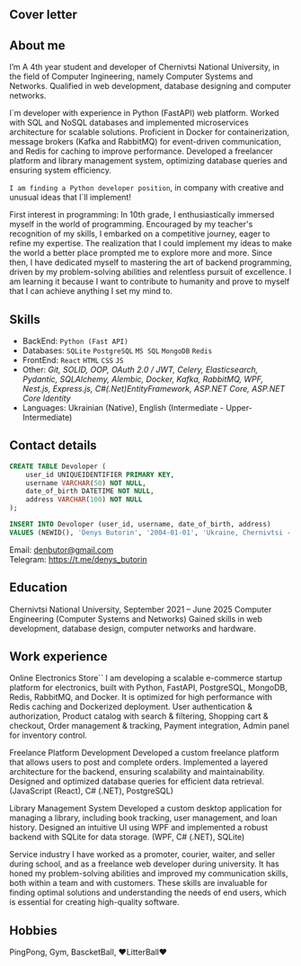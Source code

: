 ## Cover letter

## About me
I’m A 4th year student and developer of Chernivtsi National University, in the field of Computer Ingineering, namely Computer Systems and Networks. Qualified in web development, database designing and computer networks. 

I`m developer with experience in Python (FastAPI) web platform. Worked with SQL and NoSQL databases and implemented microservices architecture for scalable solutions. Proficient in Docker for containerization, message brokers (Kafka and RabbitMQ) for event-driven communication, and Redis for caching to improve performance. Developed a freelancer platform and library management system, optimizing database queries and ensuring system efficiency. 
  
``I am finding a Python developer position``, in company with creative and unusual ideas that I`ll implement!

First interest in programming:
In 10th grade, I enthusiastically immersed myself in the world of programming. Encouraged by my teacher's recognition of my skills, I embarked on a competitive journey, eager to refine my expertise. The realization that I could implement my ideas to make the world a better place prompted me to explore more and more. Since then, I have dedicated myself to mastering the art of backend programming, driven by my problem-solving abilities and relentless pursuit of excellence. I am learning it because I want to contribute to humanity and prove to myself that I can achieve anything I set my mind to.

## Skills
- BackEnd: ``Python (Fast API)``
- Databases: ``SQLite`` ``PostgreSQL`` ``MS SQL`` ``MongoDB`` ``Redis``
- FrontEnd: ``React`` ``HTML`` ``CSS`` ``JS`` 
- Other: *Git, SOLID, OOP, OAuth 2.0 / JWT, Celery, Elasticsearch, Pydantic, SQLAlchemy, Alembic, Docker, Kafka, RabbitMQ, WPF, Nest.js, Express.js, C#(.Net)EntityFramework, ASP.NET Core, ASP.NET Core Identity*
- Languages: Ukrainian (Native), English (Intermediate - Upper-Intermediate)  

## Contact details  
```SQL
CREATE TABLE Devoloper (
    user_id UNIQUEIDENTIFIER PRIMARY KEY,
    username VARCHAR(50) NOT NULL,
    date_of_birth DATETIME NOT NULL,
    address VARCHAR(100) NOT NULL
);

INSERT INTO Devoloper (user_id, username, date_of_birth, address)
VALUES (NEWID(), 'Denys Butorin', '2004-01-01', 'Ukraine, Chernivtsi - Kamianets-Podilskiy');
```    
Email: denbutor@gmail.com  
Telegram: https://t.me/denys_butorin

## Education  
Chernivtsi National University, September 2021 – June 2025
Computer Engineering (Computer Systems and Networks)
Gained skills in web development, database design, computer networks and hardware.
   
## Work experience  
Online Electronics Store``
I am developing a scalable e-commerce startup platform for electronics, built with Python, FastAPI, PostgreSQL, MongoDB, Redis, RabbitMQ, and Docker. It is optimized for high performance with Redis caching and Dockerized deployment.
User authentication & authorization, Product catalog with search & filtering, Shopping cart & checkout, Order management & tracking, Payment integration, Admin panel for inventory control.

Freelance Platform Development
Developed a custom freelance platform that allows users to post and complete orders. Implemented a layered architecture for the backend, ensuring scalability and maintainability. Designed and optimized database queries for efficient data retrieval. (JavaScript (React), C# (.NET), PostgreSQL)

Library Management System
Developed a custom desktop application for managing a library, including book tracking, user management, and loan history. Designed an intuitive UI using WPF and implemented a robust backend with SQLite for data storage. (WPF, C# (.NET), SQLite)

Service industry
I have worked as a promoter, courier, waiter, and seller during school, and as a freelance web developer during university. It has honed my problem-solving abilities and improved my communication skills, both within a team and with customers. These skills are invaluable for finding optimal solutions and understanding the needs of end users, which is essential for creating high-quality software.

## Hobbies  
PingPong, Gym, BascketBall, ♥LitterBall♥
